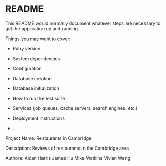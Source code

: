 # README

This README would normally document whatever steps are necessary to get the
application up and running.

Things you may want to cover:

* Ruby version

* System dependencies

* Configuration

* Database creation

* Database initialization

* How to run the test suite

* Services (job queues, cache servers, search engines, etc.)

* Deployment instructions

* ...

Project Name: Restaurants in Cambridge

Description: Reviews of restaurants in the Cambridge area

Authors:
Aidan Harris
James Hu
Mike Watkins
Vivian Wang
